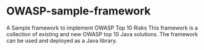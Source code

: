# OWASP-sample-framework
A Sample framework to implement OWASP Top 10 Risks
This framework is a collection of existing and new OWASP top 10 Java solutions. The framework can be used and deployed as a Java library.
